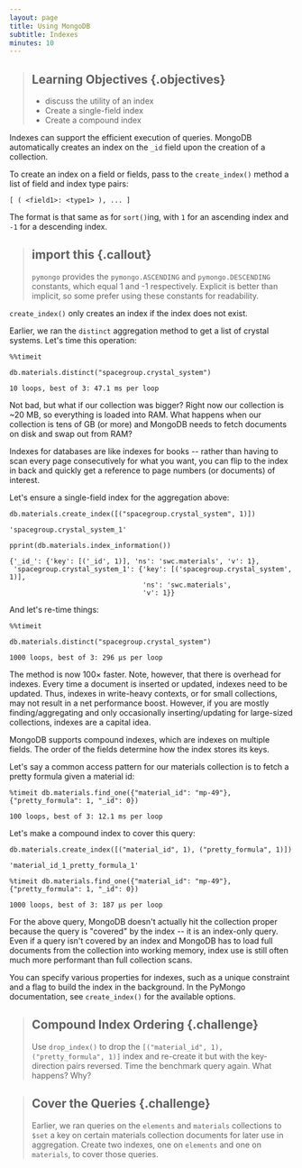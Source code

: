 ```yaml
---
layout: page
title: Using MongoDB
subtitle: Indexes
minutes: 10
---
```

> ## Learning Objectives {.objectives}
>
> * discuss the utility of an index
> * Create a single-field index
> * Create a compound index

Indexes can support the efficient execution of queries. MongoDB automatically creates an index on the `_id` field upon the creation of a collection.

To create an index on a field or fields, pass to the `create_index()` method a list of field and index type pairs:

    [ ( <field1>: <type1> ), ... ]

The format is that same as for `sort()`ing, with `1` for an ascending index and `-1` for a descending index.

> ## import this {.callout}
>
> `pymongo` provides the `pymongo.ASCENDING` and `pymongo.DESCENDING` constants, which equal 1 and -1 respectively. Explicit is better than implicit, so some prefer using these constants for readability.

`create_index()` only creates an index if the index does not exist.

Earlier, we ran the `distinct` aggregation method to get a list of crystal systems. Let's time this operation:

~~~ {.python}
%%timeit

db.materials.distinct("spacegroup.crystal_system")
~~~
~~~ {.output}
10 loops, best of 3: 47.1 ms per loop
~~~

Not bad, but what if our collection was bigger? Right now our collection is ~20 MB, so everything is loaded into RAM. What happens when our collection is tens of GB (or more) and MongoDB needs to fetch documents on disk and swap out from RAM?

Indexes for databases are like indexes for books -- rather than having to scan every page consecutively for what you want, you can flip to the index in back and quickly get a reference to page numbers (or documents) of interest.

Let's ensure a single-field index for the aggregation above:

~~~ {.python}
db.materials.create_index([("spacegroup.crystal_system", 1)])
~~~
~~~ {.output}
'spacegroup.crystal_system_1'
~~~
~~~ {.python}
pprint(db.materials.index_information())
~~~
~~~ {.output}
{'_id_': {'key': [('_id', 1)], 'ns': 'swc.materials', 'v': 1},
 'spacegroup.crystal_system_1': {'key': [('spacegroup.crystal_system', 1)],
                                 'ns': 'swc.materials',
                                 'v': 1}}
~~~

And let's re-time things:

~~~ {.python}
%%timeit

db.materials.distinct("spacegroup.crystal_system")
~~~
~~~ {.output}
1000 loops, best of 3: 296 µs per loop
~~~

The method is now 100× faster. Note, however, that there is overhead for indexes. Every time a document is inserted or updated, indexes need to be updated. Thus, indexes in write-heavy contexts, or for small collections, may not result in a net performance boost. However, if you are mostly finding/aggregating and only occasionally inserting/updating for large-sized collections, indexes are a capital idea.

MongoDB supports compound indexes, which are indexes on multiple fields. The order of the fields determine how the index stores its keys.

Let's say a common access pattern for our materials collection is to fetch a pretty formula given a material id:

~~~ {.python}
%timeit db.materials.find_one({"material_id": "mp-49"}, {"pretty_formula": 1, "_id": 0})
~~~
~~~ {.output}
100 loops, best of 3: 12.1 ms per loop
~~~

Let's make a compound index to cover this query:

~~~ {.python}
db.materials.create_index([("material_id", 1), ("pretty_formula", 1)])
~~~
~~~ {.output}
'material_id_1_pretty_formula_1'
~~~
~~~ {.python}
%timeit db.materials.find_one({"material_id": "mp-49"}, {"pretty_formula": 1, "_id": 0})
~~~
~~~ {.output}
1000 loops, best of 3: 187 µs per loop
~~~

For the above query, MongoDB doesn't actually hit the collection proper because the query is "covered" by the index -- it is an index-only query. Even if a query isn't covered by an index and MongoDB has to load full documents from the collection into working memory, index use is still often much more performant than full collection scans.

You can specify various properties for indexes, such as a unique constraint and a flag to build the index in the background. In the PyMongo documentation, see `create_index()` for the available options.

> ## Compound Index Ordering {.challenge}
>
> Use `drop_index()` to drop the `[("material_id", 1), ("pretty_formula", 1)]` index and re-create it but with the key-direction pairs reversed. Time the benchmark query again. What happens? Why?

> ## Cover the Queries {.challenge}
>
> Earlier, we ran queries on the `elements` and `materials` collections to `$set` a key on certain materials collection documents for later use in aggregation. Create two indexes, one on `elements` and one on `materials`, to cover those queries.

